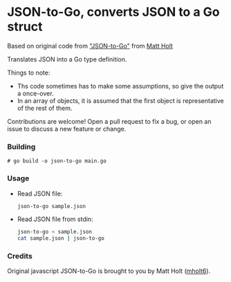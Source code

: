 # JSON-to-Go, converts JSON to a Go struct

Based on original code from ["JSON-to-Go"](https://github.com/mholt/json-to-go) from [Matt Holt](https://github.com/mholt)

Translates JSON into a Go type definition. 

Things to note:

- Ths code sometimes has to make some assumptions, so give the output a once-over.
- In an array of objects, it is assumed that the first object is representative of the rest of them.

Contributions are welcome! Open a pull request to fix a bug, or open an issue to discuss a new feature or change.

### Building

```
# go build -o json-to-go main.go
```

### Usage

- Read JSON file:

  ```sh
  json-to-go sample.json
  ```

- Read JSON file from stdin:

  ```sh
  json-to-go < sample.json
  cat sample.json | json-to-go
  ```

### Credits

Original javascript JSON-to-Go is brought to you by Matt Holt ([mholt6](https://twitter.com/mholt6)).
